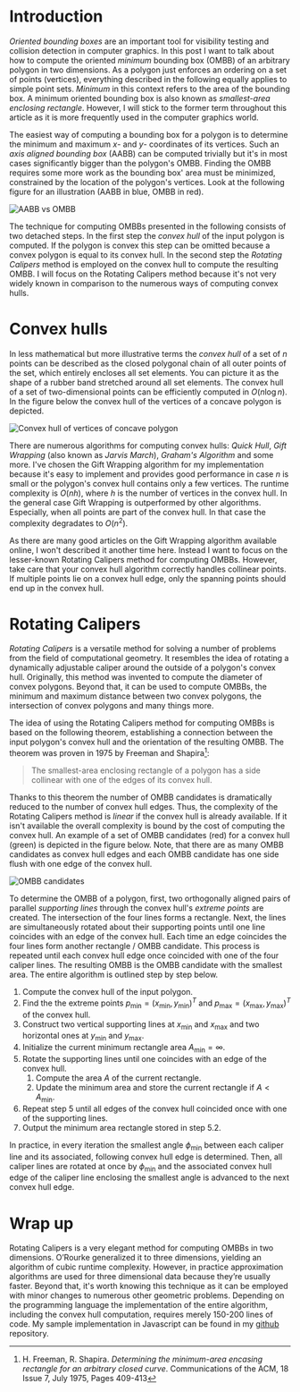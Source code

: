 # Introduction
*Oriented bounding boxes* are an important tool for visibility testing and collision detection in computer graphics. In this post I want to talk about how to compute the oriented *minimum* bounding box (OMBB) of an arbitrary polygon in two dimensions. As a polygon just enforces an ordering on a set of points (vertices), everything described in the following equally applies to simple point sets. *Minimum* in this context refers to the area of the bounding box. A minimum oriented bounding box is also known as *smallest-area enclosing rectangle*. However, I will stick to the former term throughout this article as it is more frequently used in the computer graphics world.

The easiest way of computing a bounding box for a polygon is to determine the minimum and maximum $x$- and $y$- coordinates of its vertices. Such an *axis aligned bounding box* (AABB) can be computed trivially but it's in most cases significantly bigger than the polygon's OMBB. Finding the OMBB requires some more work as the bounding box' area must be minimized, constrained by the location of the polygon's vertices. Look at the following figure for an illustration (AABB in blue, OMBB in red).

![AABB vs OMBB](http://geidav.files.wordpress.com/2014/01/aabb_vs_ombb.png)

The technique for computing OMBBs presented in the following consists of two detached steps. In the first step the *convex hull* of the input polygon is computed. If the polygon is convex this step can be omitted because a convex polygon is equal to its convex hull. In the second step the *Rotating Calipers* method is employed on the convex hull to compute the resulting OMBB. I will focus on the Rotating Calipers method because it's not very widely known in comparison to the numerous ways of computing convex hulls.

# Convex hulls
In less mathematical but more illustrative terms the *convex hull* of a set of $n$ points can be described as the closed polygonal chain of all outer points of the set, which entirely encloses all set elements. You can picture it as the shape of a rubber band stretched around all set elements. The convex hull of a set of two-dimensional points can be efficiently computed in $O(n\log n)$. In the figure below the convex hull of the vertices of a concave polygon is depicted.

![Convex hull of vertices of concave polygon](http://geidav.files.wordpress.com/2014/01/convex_hull2.png)

There are numerous algorithms for computing convex hulls: *Quick Hull*, *Gift Wrapping* (also known as *Jarvis March*), *Graham's Algorithm* and some more. I've chosen the Gift Wrapping algorithm for my implementation because it's easy to implement and provides good performance in case $n$ is small or the polygon's convex hull contains only a few vertices. The runtime complexity is $O(nh)$, where $h$ is the number of vertices in the convex hull. In the general case Gift Wrapping is outperformed by other algorithms. Especially, when all points are part of the convex hull. In that case the complexity degradates to $O(n^2)$.

As there are many good articles on the Gift Wrapping algorithm available online, I won't described it another time here. Instead I want to focus on the lesser-known Rotating Calipers method for computing OMBBs. However, take care that your convex hull algorithm correctly handles collinear points. If multiple points lie on a convex hull edge, only the spanning points should end up in the convex hull.

# Rotating Calipers
*Rotating Calipers* is a versatile method for solving a number of problems from the field of computational geometry. It resembles the idea of rotating a dynamically adjustable caliper around the outside of a polygon's convex hull. Originally, this method was invented to compute the diameter of convex polygons. Beyond that, it can be used to compute OMBBs, the minimum and maximum distance between two convex polygons, the intersection of convex polygons and many things more.

The idea of using the Rotating Calipers method for computing OMBBs is based on the following theorem, establishing a connection between the input polygon's convex hull and the orientation of the resulting OMBB. The theorem was proven in 1975 by Freeman and Shapira[^FreemanShapira1975]:

> The smallest-area enclosing rectangle of a polygon has a side collinear with one of the edges of its convex hull.

Thanks to this theorem the number of OMBB candidates is dramatically reduced to the number of convex hull edges. Thus, the complexity of the Rotating Calipers method is *linear* if the convex hull is already available. If it isn't available the overall complexity is bound by the cost of computing the convex hull. An example of a set of OMBB candidates (red) for a convex hull (green) is depicted in the figure below. Note, that there are as many OMBB candidates as convex hull edges and each OMBB candidate has one side flush with one edge of the convex hull.

![OMBB candidates](http://geidav.files.wordpress.com/2014/01/ombb_candidates.png)

To determine the OMBB of a polygon, first, two orthogonally aligned pairs of parallel *supporting lines* through the convex hull's *extreme points* are created. The intersection of the four lines forms a rectangle. Next, the lines are simultaneously rotated about their supporting points until one line coincides with an edge of the convex hull. Each time an edge coincides the four lines form another rectangle / OMBB candidate. This process is repeated until each convex hull edge once coincided with one of the four caliper lines. The resulting OMBB is the OMBB candidate with the smallest area. The entire algorithm is outlined step by step below.

1. Compute the convex hull of the input polygon.
1. Find the the extreme points $p_\text{min}=(x_\text{min},y_\text{min})^T$ and $p_\text{max}=(x_\text{max},y_\text{max})^T$ of the convex hull.
1. Construct two vertical supporting lines at $x_\text{min}$ and $x_\text{max}$ and two horizontal ones at $y_\text{min}$ and $y_\text{max}$.
1. Initialize the current minimum rectangle area $A_\text{min}=\infty$.
1. Rotate the supporting lines until one coincides with an edge of the convex hull.
    1. Compute the area $A$ of the current rectangle.
    1. Update the minimum area and store the current rectangle if $A<A_\text{min}$.
1. Repeat step 5 until all edges of the convex hull coincided once with one of the supporting lines.
1. Output the minimum area rectangle stored in step 5.2.

In practice, in every iteration the smallest angle $\phi_\text{min}$ between each caliper line and its associated, following convex hull edge is determined. Then, all caliper lines are rotated at once by $\phi_\text{min}$ and the associated convex hull edge of the caliper line enclosing the smallest angle is advanced to the next convex hull edge.

# Wrap up
Rotating Calipers is a very elegant method for computing OMBBs in two dimensions. O’Rourke generalized it to three dimensions, yielding an algorithm of cubic runtime complexity. However, in practice approximation algorithms are used for three dimensional data because they’re usually faster. Beyond that, it's worth knowing this technique as it can be employed with minor changes to numerous other geometric problems. Depending on the programming language the implementation of the entire algorithm, including the convex hull computation, requires merely 150-200 lines of code. My sample implementation in Javascript can be found in my [github](https://github.com/geidav/ombb-rotating-calipers) repository.

[^FreemanShapira1975]: H. Freeman, R. Shapira. *Determining the minimum-area encasing rectangle for an arbitrary closed curve*. Communications of the ACM, 18 Issue 7, July 1975, Pages 409-413 